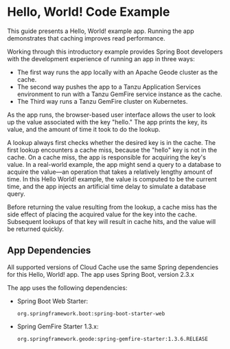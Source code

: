 <!-- Copyright (C) 2019-Present Pivotal Software, Inc. All rights reserved.

This program and the accompanying materials are made available under the terms of the under the Apache License, Version
2.0 (the "License”); you may not use this file except in compliance with the License. You may obtain a copy of the
License at

http://www.apache.org/licenses/LICENSE-2.0

Unless required by applicable law or agreed to in writing, software distributed under the License is distributed on an
"AS IS" BASIS, WITHOUT WARRANTIES OR CONDITIONS OF ANY KIND, either express or implied. See the License for the specific
language governing permissions and limitations under the License. -->
 
# Hello, World! Code Example

This guide presents a Hello, World! example app.
Running the app demonstrates that caching improves read performance.

Working through this introductory example provides Spring Boot developers
with the development experience of running an app in three ways:

- The first way runs the app locally with an Apache Geode cluster as
the cache. 
- The second way pushes the app to a Tanzu Application Services environment to run with a
Tanzu GemFire service instance as the cache.
- The Third way runs a Tanzu GemFire cluster on Kubernetes.

As the app runs,
the browser-based user interface allows the user to look up the value
associated with the key "hello."
The app prints the key, its value,
and the amount of time it took to do the lookup.

A lookup always first checks whether the desired key is in the cache.
The first lookup encounters a cache miss,
because the "hello" key is not in the cache.
On a cache miss, the app is responsible for acquiring the key's value.
In a real-world example, the app might send a query to a database
to acquire the value—an operation that takes a relatively
lengthy amount of time.
In this Hello World! example,
the value is computed to be the current time,
and the app injects an artificial time delay to simulate a database query. 

Before returning the value resulting from the lookup,
a cache miss has the side effect of placing the acquired value
for the key into the cache.
Subsequent lookups of that key will result in cache hits,
and the value will be returned quickly.

## App Dependencies

All supported versions of Cloud Cache use the same Spring dependencies
for this Hello, World! app.
The app uses Spring Boot, version 2.3.x 

The app uses the following dependencies:

- Spring Boot Web Starter: 

    ```
    org.springframework.boot:spring-boot-starter-web
    ```
- Spring GemFire Starter 1.3.x:

    ```
    org.springframework.geode:spring-gemfire-starter:1.3.6.RELEASE
    ```


